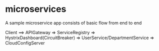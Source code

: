 # microservices
 A sample microservice app consists of basic flow from end to end
 
 Client ==> APIGateway => ServiceRegistry => HystrixDashboard(CircuitBreaker) => UserService/DepartmentService => CloudConfigServer
 
 
